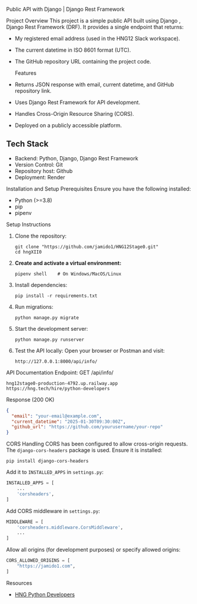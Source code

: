  Public API with Django | Django Rest Framework

 Project Overview
This project is a simple public API built using Django , Django Rest Framework (DRF). It provides a single endpoint that returns:
- My registered email address (used in the HNG12 Slack workspace).
- The current datetime in ISO 8601 format (UTC).
- The GitHub repository URL containing the project code.

  Features
- Returns JSON response with email, current datetime, and GitHub repository link.
- Uses Django Rest Framework for API development.
- Handles Cross-Origin Resource Sharing (CORS).
- Deployed on a publicly accessible platform.

## Tech Stack
- Backend: Python, Django, Django Rest Framework
- Version Control: Git
- Repository host: Github
- Deployment: Render

Installation and Setup
Prerequisites
Ensure you have the following installed:
- Python (>=3.8)
- pip
- pipenv

 Setup Instructions
1. Clone the repository:
   ```
   git clone "https://github.com/jamido1/HNG12Stage0.git"
   cd hngXII0
   ```
   
2. **Create and activate a virtual environment:**
   ```
   pipenv shell    # On Windows/MacOS/Linux
   ```
3. Install dependencies:
   ```
   pip install -r requirements.txt
   ```
4. Run migrations:
   ```
   python manage.py migrate
   ```
5. Start the development server:
   ```
   python manage.py runserver
   ```
6. Test the API locally:
   Open your browser or Postman and visit:
   ```
   http://127.0.0.1:8000/api/info/
   ```

 API Documentation
Endpoint:
GET /api/info/
```urls
hng12stage0-production-4792.up.railway.app
https://hng.tech/hire/python-developers
```

Response (200 OK)
```json
{
  "email": "your-email@example.com",
  "current_datetime": "2025-01-30T09:30:00Z",
  "github_url": "https://github.com/yourusername/your-repo"
}
```

 CORS Handling
CORS has been configured to allow cross-origin requests. The `django-cors-headers` package is used.
Ensure it is installed:
```
pip install django-cors-headers
```
Add it to `INSTALLED_APPS` in `settings.py`:
```python
INSTALLED_APPS = [
    ...
    'corsheaders',
]
```
Add CORS middleware in `settings.py`:
```python
MIDDLEWARE = [
    'corsheaders.middleware.CorsMiddleware',
    ...
]
```
Allow all origins (for development purposes) or specify allowed origins:
```python
CORS_ALLOWED_ORIGINS = [
    "https://jamido1.com",
]
```
 Resources
- [HNG Python Developers](https://hng.tech/hire/python-developers)



